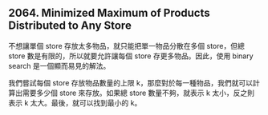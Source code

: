 ## 2064. Minimized Maximum of Products Distributed to Any Store

不想讓單個 store 存放太多物品，就只能把單一物品分散在多個 store，但總 store 數是有限的，所以就要允許讓每個 store 存更多物品。因此，使用 binary search 是一個顯而易見的解法。

我們嘗試每個 store 存放物品數量的上限 k，那麼對於每一種物品，我們就可以計算出需要多少個 store 來存放。如果總 store 數量不夠，就表示 k 太小，反之則表示 k 太大。最後，就可以找到最小的 k。
